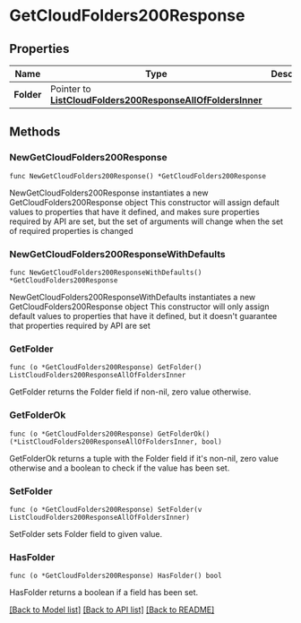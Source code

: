 # GetCloudFolders200Response

## Properties

Name | Type | Description | Notes
------------ | ------------- | ------------- | -------------
**Folder** | Pointer to [**ListCloudFolders200ResponseAllOfFoldersInner**](ListCloudFolders200ResponseAllOfFoldersInner.md) |  | [optional] 

## Methods

### NewGetCloudFolders200Response

`func NewGetCloudFolders200Response() *GetCloudFolders200Response`

NewGetCloudFolders200Response instantiates a new GetCloudFolders200Response object
This constructor will assign default values to properties that have it defined,
and makes sure properties required by API are set, but the set of arguments
will change when the set of required properties is changed

### NewGetCloudFolders200ResponseWithDefaults

`func NewGetCloudFolders200ResponseWithDefaults() *GetCloudFolders200Response`

NewGetCloudFolders200ResponseWithDefaults instantiates a new GetCloudFolders200Response object
This constructor will only assign default values to properties that have it defined,
but it doesn't guarantee that properties required by API are set

### GetFolder

`func (o *GetCloudFolders200Response) GetFolder() ListCloudFolders200ResponseAllOfFoldersInner`

GetFolder returns the Folder field if non-nil, zero value otherwise.

### GetFolderOk

`func (o *GetCloudFolders200Response) GetFolderOk() (*ListCloudFolders200ResponseAllOfFoldersInner, bool)`

GetFolderOk returns a tuple with the Folder field if it's non-nil, zero value otherwise
and a boolean to check if the value has been set.

### SetFolder

`func (o *GetCloudFolders200Response) SetFolder(v ListCloudFolders200ResponseAllOfFoldersInner)`

SetFolder sets Folder field to given value.

### HasFolder

`func (o *GetCloudFolders200Response) HasFolder() bool`

HasFolder returns a boolean if a field has been set.


[[Back to Model list]](../README.md#documentation-for-models) [[Back to API list]](../README.md#documentation-for-api-endpoints) [[Back to README]](../README.md)


